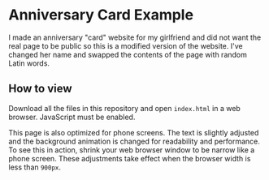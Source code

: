 # Anniversary Card Example

I made an anniversary "card" website for my girlfriend and did not want the real page to be public so this is a modified version of the website. I've changed her name and swapped the contents of the page with random Latin words.

## How to view

Download all the files in this repository and open `index.html` in a web browser. JavaScript must be enabled.

This page is also optimized for phone screens. The text is slightly adjusted and the background animation is changed for readability and performance. To see this in action, shrink your web browser window to be narrow like a phone screen. These adjustments take effect when the browser width is less than `900px`.
